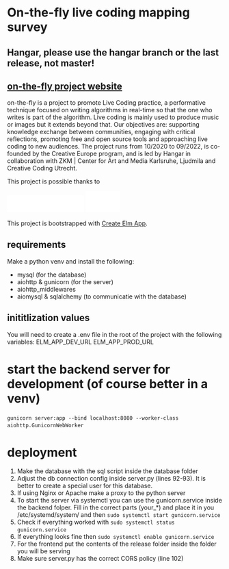 # On-the-fly live coding mapping survey

## Hangar, please use the hangar branch or the last release, not master!

## [on-the-fly project website](https://onthefly.space/)

 on-the-fly is a project to promote Live Coding practice, a performative technique focused on writing algorithms in real-time so that the one who writes is part of the algorithm. Live coding is mainly used to produce music or images but it extends beyond that. Our objectives are: supporting knowledge exchange between communities, engaging with critical reflections, promoting free and open source tools and approaching live coding to new audiences. The project runs from 10/2020 to 09/2022, is co-founded by the Creative Europe program, and is led by Hangar in collaboration with ZKM | Center for Art and Media Karlsruhe, Ljudmila and Creative Coding Utrecht.

This project is possible thanks to
 
 <img src='public/CCE.png' width=180>

 <img src='public/logo_sci.gif' width=80>

This project is bootstrapped with [Create Elm App](https://github.com/halfzebra/create-elm-app).

## requirements
Make a python venv and install the following:

- mysql (for the database)
- aiohttp & gunicorn (for the server)
- aiohttp_middlewares
- aiomysql & sqlalchemy (to communicatie with the database)

## inititlization values

You will need to create a .env file in the root of the project with the following variables:
ELM_APP_DEV_URL
ELM_APP_PROD_URL

# start the backend server for development (of course better in a venv)
`gunicorn server:app --bind localhost:8080 --worker-class aiohttp.GunicornWebWorker`

# deployment
1. Make the database with the sql script inside the database folder
2. Adjust the db connection config inside server.py (lines 92-93). It is better to create a special user for this database.
3. If using Nginx or Apache make a proxy to the python server
4. To start the server via systemctl you can use the gunicorn.service inside the backend folper. Fill in the correct parts (your_*) and place it in you /etc/systemd/system/ and then
    `sudo systemctl start gunicorn.service`
5. Check if everything worked with `sudo systemctl status gunicorn.service`
6. If everything looks fine then `sudo systemctl enable gunicorn.service`
7. For the frontend put the contents of the release folder inside the folder you will be serving 
8. Make sure server.py has the correct CORS policy (line 102)





